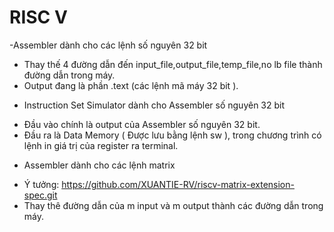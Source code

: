 # RISC V
-Assembler dành cho các lệnh số nguyên 32 bit 
+ Thay thế 4 đường dẫn đến input_file,output_file,temp_file,no lb file thành đường dẫn trong máy.
+ Output đang là phần .text (các lệnh mã máy 32 bit ).
- Instruction Set Simulator dành cho Assembler số nguyên 32 bit
+ Đầu vào chính là output của Assembler số nguyên 32 bit.
+ Đầu ra là Data Memory ( Được lưu bằng lệnh sw ), trong chương trình có lệnh in giá trị của register ra terminal.
- Assembler dành cho các lệnh matrix 
+ Ý tưởng: https://github.com/XUANTIE-RV/riscv-matrix-extension-spec.git
+ Thay thê đường dẫn của m input và m output thành các đường dẫn trong máy.
